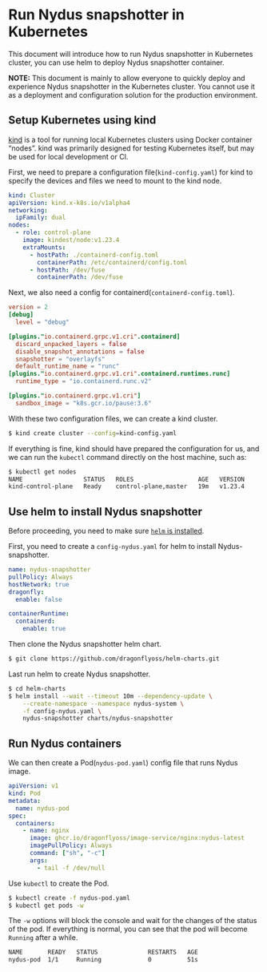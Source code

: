 # Run Nydus snapshotter in Kubernetes

This document will introduce how to run Nydus snapshotter in Kubernetes cluster, you can use helm to deploy Nydus snapshotter container.

**NOTE:** This document is mainly to allow everyone to quickly deploy and experience Nydus snapshotter in the Kubernetes cluster. You cannot use it as a deployment and configuration solution for the production environment.

## Setup Kubernetes using kind

[kind](https://kind.sigs.k8s.io/) is a tool for running local Kubernetes clusters using Docker container “nodes”.
kind was primarily designed for testing Kubernetes itself, but may be used for local development or CI.

First, we need to prepare a configuration file(`kind-config.yaml`) for kind to specify the devices and files we need to mount to the kind node.

```yaml
kind: Cluster
apiVersion: kind.x-k8s.io/v1alpha4
networking:
  ipFamily: dual
nodes:
  - role: control-plane
    image: kindest/node:v1.23.4
    extraMounts:
      - hostPath: ./containerd-config.toml
        containerPath: /etc/containerd/config.toml
      - hostPath: /dev/fuse
        containerPath: /dev/fuse
```

Next, we also need a config for containerd(`containerd-config.toml`).

```toml
version = 2
[debug]
  level = "debug"

[plugins."io.containerd.grpc.v1.cri".containerd]
  discard_unpacked_layers = false
  disable_snapshot_annotations = false
  snapshotter = "overlayfs"
  default_runtime_name = "runc"
[plugins."io.containerd.grpc.v1.cri".containerd.runtimes.runc]
  runtime_type = "io.containerd.runc.v2"

[plugins."io.containerd.grpc.v1.cri"]
  sandbox_image = "k8s.gcr.io/pause:3.6"
```

With these two configuration files, we can create a kind cluster.


```bash
$ kind create cluster --config=kind-config.yaml
```

If everything is fine, kind should have prepared the configuration for us, and we can run the `kubectl` command directly on the host machine, such as:

```bash
$ kubectl get nodes
NAME                 STATUS   ROLES                  AGE   VERSION
kind-control-plane   Ready    control-plane,master   19m   v1.23.4
```

## Use helm to install Nydus snapshotter

Before proceeding, you need to make sure [`helm` is installed](https://helm.sh/docs/intro/quickstart/#install-helm).

First, you need to create a `config-nydus.yaml` for helm to install Nydus-snapshotter.

```yaml
name: nydus-snapshotter
pullPolicy: Always
hostNetwork: true
dragonfly:
  enable: false

containerRuntime:
  containerd:
    enable: true
```

Then clone the Nydus snapshotter helm chart.

```bash
$ git clone https://github.com/dragonflyoss/helm-charts.git
```

Last run helm to create Nydus snapshotter.

```bash
$ cd helm-charts
$ helm install --wait --timeout 10m --dependency-update \
    --create-namespace --namespace nydus-system \
    -f config-nydus.yaml \
    nydus-snapshotter charts/nydus-snapshotter
```

## Run Nydus containers

We can then create a Pod(`nydus-pod.yaml`) config file that runs Nydus image.

```yaml
apiVersion: v1
kind: Pod
metadata:
  name: nydus-pod
spec:
  containers:
    - name: nginx
      image: ghcr.io/dragonflyoss/image-service/nginx:nydus-latest
      imagePullPolicy: Always
      command: ["sh", "-c"]
      args:
        - tail -f /dev/null
```

Use `kubectl` to create the Pod.

```bash
$ kubectl create -f nydus-pod.yaml
$ kubectl get pods -w
```

The `-w` options will block the console and wait for the changes of the status of the pod. If everything is normal, you can see that the pod will become `Running` after a while.

```bash
NAME       READY   STATUS              RESTARTS   AGE
nydus-pod  1/1     Running             0          51s
```
